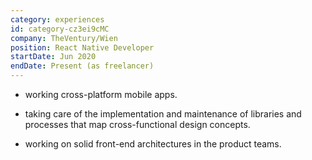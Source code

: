 ```yaml
---
category: experiences
id: category-cz3ei9cMC
company: TheVentury/Wien
position: React Native Developer
startDate: Jun 2020
endDate: Present (as freelancer)
---
```


* working cross-platform mobile apps.
  
* taking care of the implementation and maintenance of libraries and processes that map cross-functional design concepts.

* working on solid front-end architectures in the product teams.
